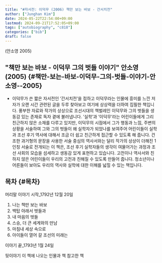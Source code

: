 ```yaml
---
title: "#자서전: 이덕무 (2006) 책만 보는 바보 - 간서치전"
author: ["Junghan Kim"]
date: 2024-05-22T22:54:00+09:00
lastmod: 2024-09-21T17:52:05+09:00
tags: ["autobiography", "c818"]
categories: ["bib"]
draft: false
---
```


(안소영 2005)


## "책만 보는 바보 - 이덕무 그의 벗들 이야기" 안소영 (2005) {#책만-보는-바보-이덕무-그의-벗들-이야기-안소영--2005}

-   이덕무가 쓴 짧은 자서전인 ’간서치전’을 접하고 이덕무라는 인물에 흥미를 느낀 저자가 오랜 시간 관련된 글을 두루 찾아보고 여기에 상상력을 더하여 집필한 책입니다. 풍부한 자료와 작가의 상상으로 조선시대의 책벌레인 이덕무와 그의 벗들을 생동감 있는 존재로 독자 곁에 불러냅니다. ’실학’과 ’이덕무’라는 어린이들에게 그리 친근하지 않은 소재를 다루고 있지만, 이덕무의 시점에서 그가 행동과 느낌, 주변의 상황을 서술하여 그와 그의 벗들이 왜 실학자가 되었나를 보여주어 어린이들이 실학과 조선 후기 역사에 대해서 조금 더 쉽고 친근하게 접근할 수 있도록 해 줍니다. 건조한 과거형의 문장을 사용한 서술 중심의 역사서와는 달리 작가의 상상이 더해진 1인칭 서술로 전개되는 이 책은, 조선 후기 실학자들의 생각이 여물어가는 과정과 조선 사회의 모습을 섬세하고 생동감 있게 표현하고 있습니다. 고전이나 역사서와 친하지 않은 어린이들이 우리의 고전과 친해질 수 있도록 만들어 줍니다. 청소년이나 어른들이 보아도 우리의 역사와 실학에 대한 이해를 넓힐 수 있는 책입니다.


## 목차 {#목차}

머리말 이야기 시작_1792년 12월 20일

1.  나는 책만 보는 바보
2.  백탑 아래서 벗들과
3.  내 마음의 벗들
4.  스승, 더 큰 세계와의 만남
5.  마침내 세상 속으로
6.  아이들이 열어 갈 조선의 미래는

이야기 끝_1793년 1월 24일

뒷이야기 이 책에 나오는 인물과 책 참고한 책
